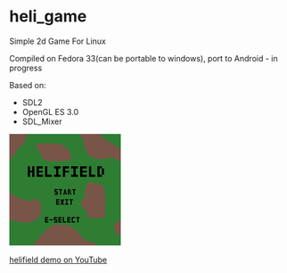 # heli_game

Simple 2d Game
For Linux

Compiled on Fedora 33(can be portable to windows), port to Android - in progress

Based on: 
* SDL2
* OpenGL ES 3.0
* SDL_Mixer

![helifield menu](https://github.com/vertil/heli_game/blob/main/06_heli_game/build/materials/menu.png)

[helifield demo on YouTube](https://www.youtube.com/watch?v=X-31mk5FwEE)
